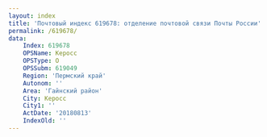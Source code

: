 ```yaml
---
layout: index
title: 'Почтовый индекс 619678: отделение почтовой связи Почты России'
permalink: /619678/
data:
    Index: 619678
    OPSName: Керосс
    OPSType: О
    OPSSubm: 619049
    Region: 'Пермский край'
    Autonom: ''
    Area: 'Гайнский район'
    City: Керосс
    City1: ''
    ActDate: '20180813'
    IndexOld: ''
---
```

